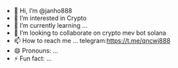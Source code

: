 - 👋 Hi, I’m @janho888
- 👀 I’m interested in Crypto
- 🌱 I’m currently learning ...
- 💞️ I’m looking to collaborate on crypto mev bot solana
- 📫 How to reach me ... telegram:https://t.me/qncwj888
- 😄 Pronouns: ...
- ⚡ Fun fact: ...

<!---
janho888/janho888 is a ✨ special ✨ repository because its `README.md` (this file) appears on your GitHub profile.
You can click the Preview link to take a look at your changes.
--->
